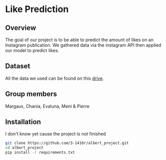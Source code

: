 # Like Prediction

## Overview
The goal of our project is to be able to predict the amount of likes on an Instagram publication. We gathered data via the instagram API then applied our model to predict likes.

## Dataset
All the data we used can be found on this [drive](https://drive.google.com/drive/folders/1KKpLS07tiZiVGEmfxpXyybQwfPcuWEzD?usp=sharing).

## Group members
Margaux, Chania, Evaluna, Meni & Pierre

## Installation
I don't know yet cause the project is not finished


```bash
git clone https://github.com/3-1416r/albert_project.git
cd albert_project
pip install -r requirements.txt
